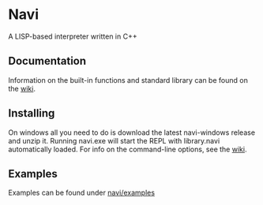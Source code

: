 # Navi

A LISP-based interpreter written in C++

## Documentation

Information on the built-in functions and standard library can be found on the [wiki](https://github.com/ImNotJahan/Navi/wiki).

## Installing

On windows all you need to do is download the latest navi-windows release and unzip it. Running navi.exe will start the REPL with library.navi automatically loaded. For info on the command-line options, see the [wiki](https://github.com/ImNotJahan/Navi/wiki/Command%E2%80%90line-options).

## Examples

Examples can be found under [navi/examples](https://github.com/ImNotJahan/Navi/tree/master/navi/examples)
